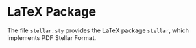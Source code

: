 # LaTeX Package

The file `stellar.sty` provides the LaTeX package `stellar`, which implements PDF Stellar Format.
